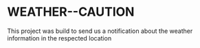 # WEATHER--CAUTION
This project was build to send us a notification about the weather information in the respected location
